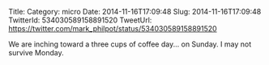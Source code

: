 Title: 
Category: micro
Date: 2014-11-16T17:09:48
Slug: 2014-11-16T17:09:48
TwitterId: 534030589158891520
TweetUrl: https://twitter.com/mark_philpot/status/534030589158891520

We are inching toward a three cups of coffee day... on Sunday. I may not survive Monday.